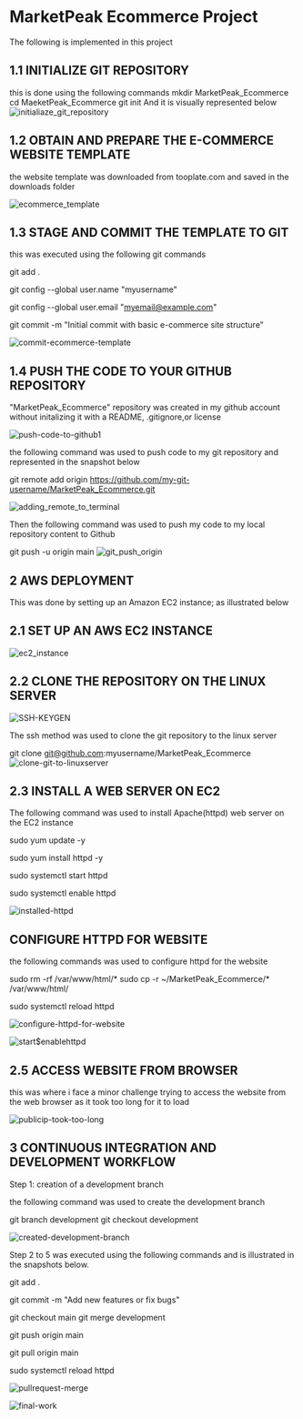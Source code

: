 # MarketPeak Ecommerce Project

The following is implemented in this project 

## 1.1 INITIALIZE GIT REPOSITORY

this is done using the following commands  mkdir MarketPeak_Ecommerce
cd MaeketPeak_Ecommerce
git init
And it is visually represented below
![initialiaze_git_repository](new_marketPeak\initialize_git_repository.png)

## 1.2 OBTAIN AND PREPARE THE E-COMMERCE WEBSITE TEMPLATE

the website template was downloaded from tooplate.com and saved in the downloads folder 

![ecommerce_template](new_marketPeak\ecommerce_template.png)

## 1.3 STAGE AND COMMIT THE TEMPLATE TO GIT 

this was executed using the following git commands 


git add .

git config --global user.name "myusername"

git config --global user.email "myemail@example.com"

git commit -m "Initial commit with basic e-commerce site structure"

![commit-ecommerce-template](new_marketPeak\commit-ecommerce-template.png)

## 1.4 PUSH THE CODE TO YOUR GITHUB REPOSITORY

"MarketPeak_Ecommerce" repository was created in my github account without initalizing it with a README, .gitignore,or license

![push-code-to-github1](new_marketPeak\push-code-to-github1.png)

the following command was used to push code to my git repository and represented in the snapshot below

git remote add origin https://github.com/my-git-username/MarketPeak_Ecommerce.git

![adding_remote_to_terminal](adding_remote_to_terminal.png)

Then the following command was used to push my code to my local repository content to Github

git push -u origin main
![git_push_origin](git_push_origin.png)

## 2 AWS DEPLOYMENT 

This was done by setting up an Amazon EC2 instance; as illustrated below 

## 2.1 SET UP AN AWS EC2 INSTANCE

![ec2_instance](ec2_instance.png)


## 2.2 CLONE THE REPOSITORY ON THE LINUX SERVER

![SSH-KEYGEN](ssh-keygen.png)

The ssh method was used to clone the git repository to the linux server 

git clone git@github.com:myusername/MarketPeak_Ecommerce
![clone-git-to-linuxserver](new_marketPeak\clone-git-to-linuxserver.png)

## 2.3 INSTALL A WEB SERVER ON EC2

The following command was used to install Apache(httpd) web server on the EC2 instance

sudo yum update -y

sudo yum install httpd -y

sudo systemctl start httpd

sudo systemctl enable httpd

![installed-httpd](new_marketPeak\installed-httpd.png)

## CONFIGURE HTTPD FOR WEBSITE 

the following commands was used to configure httpd for the website 

sudo rm -rf /var/www/html/*
sudo cp -r ~/MarketPeak_Ecommerce/* /var/www/html/

sudo systemctl reload httpd

![configure-httpd-for-website](new_marketPeak\configure-httpd-for-website.png)

![start$enablehttpd](new_marketPeak\start&enablehttpd.png)

## 2.5 ACCESS WEBSITE FROM BROWSER

this was where i face a minor challenge trying to access the website from the web browser as it took too long for it to load 

![publicip-took-too-long](new_marketPeak\publicip-took-too-long.png)

## 3 CONTINUOUS INTEGRATION AND DEVELOPMENT WORKFLOW

Step 1: creation of a development branch

the following command was used to create the development branch

git branch development
git checkout development


![created-development-branch](new_marketPeak\created-development-branch.png)

Step 2 to 5 was executed using the following commands and is illustrated in the snapshots below.

git add .

git commit -m "Add new features or fix bugs"

git checkout main
git merge development

git push origin main

git pull origin main

sudo systemctl reload httpd

![pullrequest-merge](new_marketPeak\pullrequest-merge.png)

![final-work](new_marketPeak\final-work.png)

